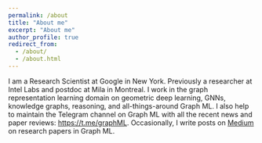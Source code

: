 ```yaml
---
permalink: /about
title: "About me"
excerpt: "About me"
author_profile: true
redirect_from: 
  - /about/
  - /about.html
---
```


I am a Research Scientist at Google in New York. Previously a researcher at Intel Labs and postdoc at Mila in Montreal. I work in the graph representation learning domain on geometric deep learning, GNNs, knowledge graphs, reasoning, and all-things-around Graph ML. I also help to maintain the Telegram channel on Graph ML with all the recent news and paper reviews: https://t.me/graphML. Occasionally, I write posts on [Medium](https://mgalkin.medium.com/) on research papers in Graph ML.


